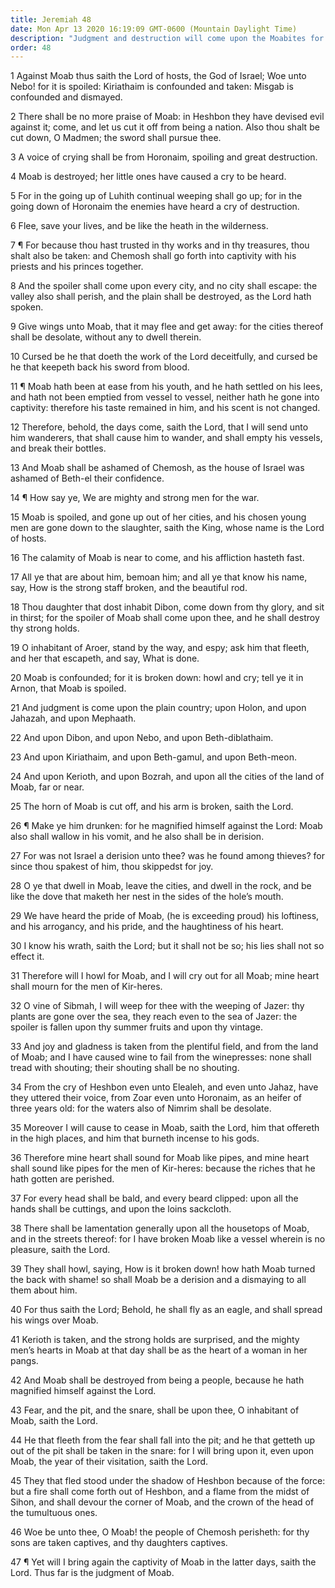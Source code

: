 ```yaml
---
title: Jeremiah 48
date: Mon Apr 13 2020 16:19:09 GMT-0600 (Mountain Daylight Time)
description: "Judgment and destruction will come upon the Moabites for their contempt of God."
order: 48
---
```


1 Against Moab thus saith the Lord of hosts, the God of Israel; Woe unto Nebo! for it is spoiled: Kiriathaim is confounded and taken: Misgab is confounded and dismayed.

2 There shall be no more praise of Moab: in Heshbon they have devised evil against it; come, and let us cut it off from being a nation. Also thou shalt be cut down, O Madmen; the sword shall pursue thee.

3 A voice of crying shall be from Horonaim, spoiling and great destruction.

4 Moab is destroyed; her little ones have caused a cry to be heard.

5 For in the going up of Luhith continual weeping shall go up; for in the going down of Horonaim the enemies have heard a cry of destruction.

6 Flee, save your lives, and be like the heath in the wilderness.

7 ¶ For because thou hast trusted in thy works and in thy treasures, thou shalt also be taken: and Chemosh shall go forth into captivity with his priests and his princes together.

8 And the spoiler shall come upon every city, and no city shall escape: the valley also shall perish, and the plain shall be destroyed, as the Lord hath spoken.

9 Give wings unto Moab, that it may flee and get away: for the cities thereof shall be desolate, without any to dwell therein.

10 Cursed be he that doeth the work of the Lord deceitfully, and cursed be he that keepeth back his sword from blood.

11 ¶ Moab hath been at ease from his youth, and he hath settled on his lees, and hath not been emptied from vessel to vessel, neither hath he gone into captivity: therefore his taste remained in him, and his scent is not changed.

12 Therefore, behold, the days come, saith the Lord, that I will send unto him wanderers, that shall cause him to wander, and shall empty his vessels, and break their bottles.

13 And Moab shall be ashamed of Chemosh, as the house of Israel was ashamed of Beth-el their confidence.

14 ¶ How say ye, We are mighty and strong men for the war.

15 Moab is spoiled, and gone up out of her cities, and his chosen young men are gone down to the slaughter, saith the King, whose name is the Lord of hosts.

16 The calamity of Moab is near to come, and his affliction hasteth fast.

17 All ye that are about him, bemoan him; and all ye that know his name, say, How is the strong staff broken, and the beautiful rod.

18 Thou daughter that dost inhabit Dibon, come down from thy glory, and sit in thirst; for the spoiler of Moab shall come upon thee, and he shall destroy thy strong holds.

19 O inhabitant of Aroer, stand by the way, and espy; ask him that fleeth, and her that escapeth, and say, What is done.

20 Moab is confounded; for it is broken down: howl and cry; tell ye it in Arnon, that Moab is spoiled.

21 And judgment is come upon the plain country; upon Holon, and upon Jahazah, and upon Mephaath.

22 And upon Dibon, and upon Nebo, and upon Beth-diblathaim.

23 And upon Kiriathaim, and upon Beth-gamul, and upon Beth-meon.

24 And upon Kerioth, and upon Bozrah, and upon all the cities of the land of Moab, far or near.

25 The horn of Moab is cut off, and his arm is broken, saith the Lord.

26 ¶ Make ye him drunken: for he magnified himself against the Lord: Moab also shall wallow in his vomit, and he also shall be in derision.

27 For was not Israel a derision unto thee? was he found among thieves? for since thou spakest of him, thou skippedst for joy.

28 O ye that dwell in Moab, leave the cities, and dwell in the rock, and be like the dove that maketh her nest in the sides of the hole’s mouth.

29 We have heard the pride of Moab, (he is exceeding proud) his loftiness, and his arrogancy, and his pride, and the haughtiness of his heart.

30 I know his wrath, saith the Lord; but it shall not be so; his lies shall not so effect it.

31 Therefore will I howl for Moab, and I will cry out for all Moab; mine heart shall mourn for the men of Kir-heres.

32 O vine of Sibmah, I will weep for thee with the weeping of Jazer: thy plants are gone over the sea, they reach even to the sea of Jazer: the spoiler is fallen upon thy summer fruits and upon thy vintage.

33 And joy and gladness is taken from the plentiful field, and from the land of Moab; and I have caused wine to fail from the winepresses: none shall tread with shouting; their shouting shall be no shouting.

34 From the cry of Heshbon even unto Elealeh, and even unto Jahaz, have they uttered their voice, from Zoar even unto Horonaim, as an heifer of three years old: for the waters also of Nimrim shall be desolate.

35 Moreover I will cause to cease in Moab, saith the Lord, him that offereth in the high places, and him that burneth incense to his gods.

36 Therefore mine heart shall sound for Moab like pipes, and mine heart shall sound like pipes for the men of Kir-heres: because the riches that he hath gotten are perished.

37 For every head shall be bald, and every beard clipped: upon all the hands shall be cuttings, and upon the loins sackcloth.

38 There shall be lamentation generally upon all the housetops of Moab, and in the streets thereof: for I have broken Moab like a vessel wherein is no pleasure, saith the Lord.

39 They shall howl, saying, How is it broken down! how hath Moab turned the back with shame! so shall Moab be a derision and a dismaying to all them about him.

40 For thus saith the Lord; Behold, he shall fly as an eagle, and shall spread his wings over Moab.

41 Kerioth is taken, and the strong holds are surprised, and the mighty men’s hearts in Moab at that day shall be as the heart of a woman in her pangs.

42 And Moab shall be destroyed from being a people, because he hath magnified himself against the Lord.

43 Fear, and the pit, and the snare, shall be upon thee, O inhabitant of Moab, saith the Lord.

44 He that fleeth from the fear shall fall into the pit; and he that getteth up out of the pit shall be taken in the snare: for I will bring upon it, even upon Moab, the year of their visitation, saith the Lord.

45 They that fled stood under the shadow of Heshbon because of the force: but a fire shall come forth out of Heshbon, and a flame from the midst of Sihon, and shall devour the corner of Moab, and the crown of the head of the tumultuous ones.

46 Woe be unto thee, O Moab! the people of Chemosh perisheth: for thy sons are taken captives, and thy daughters captives.

47 ¶ Yet will I bring again the captivity of Moab in the latter days, saith the Lord. Thus far is the judgment of Moab.
